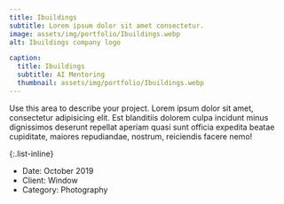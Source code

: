```yaml
---
title: Ibuildings
subtitle: Lorem ipsum dolor sit amet consectetur.
image: assets/img/portfolio/Ibuildings.webp
alt: Ibuildings company logo

caption:
  title: Ibuildings
  subtitle: AI Mentoring
  thumbnail: assets/img/portfolio/Ibuildings.webp
---
```

Use this area to describe your project. Lorem ipsum dolor sit amet, consectetur adipisicing elit. Est blanditiis dolorem culpa incidunt minus dignissimos deserunt repellat aperiam quasi sunt officia expedita beatae cupiditate, maiores repudiandae, nostrum, reiciendis facere nemo!

{:.list-inline}
- Date: October 2019
- Client: Window
- Category: Photography

